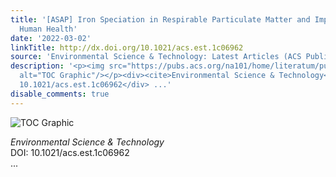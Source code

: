 ```yaml
---
title: '[ASAP] Iron Speciation in Respirable Particulate Matter and Implications for
  Human Health'
date: '2022-03-02'
linkTitle: http://dx.doi.org/10.1021/acs.est.1c06962
source: 'Environmental Science & Technology: Latest Articles (ACS Publications)'
description: '<p><img src="https://pubs.acs.org/na101/home/literatum/publisher/achs/journals/content/esthag/0/esthag.ahead-of-print/acs.est.1c06962/20220302/images/medium/es1c06962_0007.gif"
  alt="TOC Graphic"/></p><div><cite>Environmental Science & Technology</cite></div><div>DOI:
  10.1021/acs.est.1c06962</div> ...'
disable_comments: true
---
```

<p><img src="https://pubs.acs.org/na101/home/literatum/publisher/achs/journals/content/esthag/0/esthag.ahead-of-print/acs.est.1c06962/20220302/images/medium/es1c06962_0007.gif" alt="TOC Graphic"/></p><div><cite>Environmental Science & Technology</cite></div><div>DOI: 10.1021/acs.est.1c06962</div> ...
